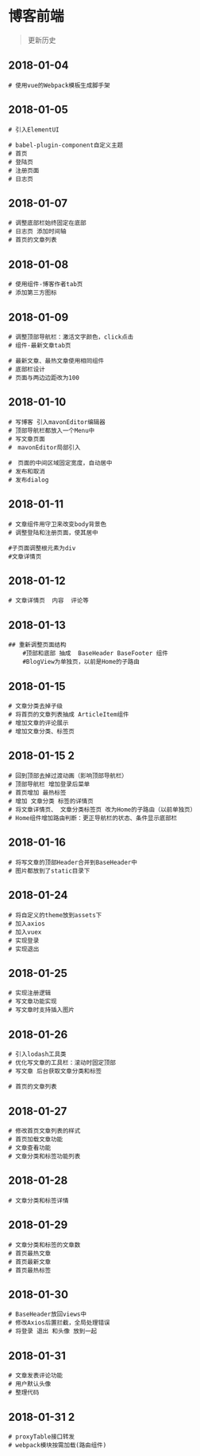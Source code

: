 # 博客前端

> 更新历史

## 2018-01-04

```
# 使用vue的Webpack模板生成脚手架
```

## 2018-01-05

```
# 引入ElementUI

# babel-plugin-component自定义主题
# 首页
# 登陆页
# 注册页面
# 日志页
```
## 2018-01-07

```
# 调整底部栏始终固定在底部
# 日志页 添加时间轴
# 首页的文章列表
```
## 2018-01-08

```
# 使用组件-博客作者tab页 
# 添加第三方图标
```

## 2018-01-09

```
# 调整顶部导航栏：激活文字颜色，click点击
# 组件-最新文章tab页

# 最新文章、最热文章使用相同组件
# 底部栏设计
# 页面与两边边距改为100
```

## 2018-01-10

```
# 写博客 引入mavonEditor编辑器
# 顶部导航栏都放入一个Menu中
# 写文章页面
#　mavonEditor局部引入

#　页面的中间区域固定宽度，自动居中
# 发布和取消
# 发布dialog

```
## 2018-01-11

```
# 文章组件用守卫来改变body背景色
# 调整登陆和注册页面，使其居中

#子页面调整根元素为div
#文章详情页

```
## 2018-01-12

```
# 文章详情页  内容  评论等

```
## 2018-01-13

```
## 重新调整页面结构	
	#顶部和底部 抽成  BaseHeader BaseFooter 组件
	#BlogView为单独页，以前是Home的子路由

```
## 2018-01-15

``` 
# 文章分类去掉子级
# 将首页的文章列表抽成 ArticleItem组件
# 增加文章的评论展示
# 增加文章分类、标签页

```

## 2018-01-15  2

``` 
# 回到顶部去掉过渡动画（影响顶部导航栏）
# 顶部导航栏 增加登录后菜单
# 首页增加 最热标签
# 增加 文章分类 标签的详情页
# 将文章详情页、 文章分类标签页 改为Home的子路由（以前单独页）
# Home组件增加路由判断：更正导航栏的状态、条件显示底部栏

```

## 2018-01-16

``` 
# 将写文章的顶部Header合并到BaseHeader中
# 图片都放到了static目录下

```

## 2018-01-24

``` 
# 将自定义的theme放到assets下
# 加入axios
# 加入vuex
# 实现登录
# 实现退出

```

## 2018-01-25

``` 
# 实现注册逻辑
# 写文章功能实现
# 写文章时支持插入图片

```
## 2018-01-26

``` 
# 引入lodash工具类
# 优化写文章的工具栏：滚动时固定顶部
# 写文章 后台获取文章分类和标签

# 首页的文章列表

```

## 2018-01-27

``` 
# 修改首页文章列表的样式
# 首页加载文章功能
# 文章查看功能
# 文章分类和标签功能列表

```

## 2018-01-28

``` 
# 文章分类和标签详情

```

## 2018-01-29

``` 
# 文章分类和标签的文章数
# 首页最热文章
# 首页最新文章
# 首页最热标签

```
## 2018-01-30

``` 
# BaseHeader放回views中
# 修改Axios后置拦截，全局处理错误
# 将登录 退出 和头像 放到一起

```
## 2018-01-31

``` 
# 文章发表评论功能
# 用户默认头像
# 整理代码

```
## 2018-01-31 2

``` 
# proxyTable接口转发
# webpack模块按需加载(路由组件)

```